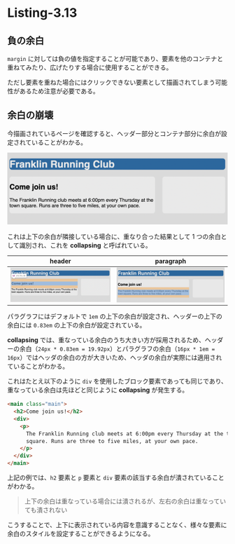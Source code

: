 # Listing-3.13

## 負の余白

`margin` に対しては負の値を指定することが可能であり、要素を他のコンテナと重ねてみたり、広げたりする場合に使用することができる。

ただし要素を重ねた場合にはクリックできない要素として描画されてしまう可能性があるため注意が必要である。

## 余白の崩壊

今描画されているページを確認すると、ヘッダー部分とコンテナ部分に余白が設定されていることがわかる。

![](assets/2021-10-23-17-39-03.png)

これは上下の余白が隣接している場合に、重なり合った結果として 1 つの余白として識別され、これを **collapsing** と呼ばれている。

|               header                |              paragraph              |
| :---------------------------------: | :---------------------------------: |
| ![](assets/2021-10-23-17-56-52.png) | ![](assets/2021-10-23-17-56-19.png) |

パラグラフにはデフォルトで `1em` の上下の余白が設定され、ヘッダーの上下の余白には `0.83em` の上下の余白が設定されている。

**collapsing** では、重なっている余白のうち大きい方が採用されるため、ヘッダーの余白（`24px * 0.83em = 19.92px`）とパラグラフの余白（`16px * 1em = 16px`）ではヘッダの余白の方が大きいため、ヘッダの余白が実際には適用されていることがわかる。

これはたとえ以下のように `div` を使用したブロック要素であっても同じであり、重なっている余白は先ほどと同じように **collapsing** が発生する。

```html
<main class="main">
  <h2>Come join us!</h2>
  <div>
    <p>
      The Franklin Running club meets at 6:00pm every Thursday at the town
      square. Runs are three to five miles, at your own pace.
    </p>
  </div>
</main>
```

上記の例では、`h2` 要素と `p` 要素と `div` 要素の該当する余白が潰されていることがわかる。

> 上下の余白は重なっている場合には潰されるが、左右の余白は重なっていても潰されない

こうすることで、上下に表示されている内容を意識することなく、様々な要素に余白のスタイルを設定することができるようになる。
